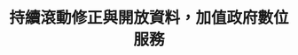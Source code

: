 ---
id: "54"
lang: zh-tw
publish: "TRUE"
description: |
  「登山申請線上系統流程改造」部會自提案
selected: "TRUE"
blog_selected: "TRUE"
thumbnail: https://img.youtube.com/vi/QFA4Mzs-6ao/maxresdefault.jpg
cover: https://youtu.be/QFA4Mzs-6ao
title: " 持續滾動修正與開放資料，加值政府數位服務"
introduction:
  content: >-
    本次協作會議透過前期的多元利害關係人訪談與協作會議的深入討論，讓網站系統更貼近使用者的需求。

    協作會議過後，PDIS小組與營建署同仁將討論結果在11/1 Beta測試上線後持續精進。而「登山申請整合資訊網」符合國家發展委員會的「共通性應用程式介面規範」。換言之，這個專案結束，並不代表登山申請服務系統的改造劃下句點，而是向前及向外延伸的開始：開放資料可讓民間或其他公部門將這個服務繼續延伸，發展出更多意想不到的應用。
  image: https://cm.pdis.nat.gov.tw/images/post/1zy5wM96uwx0wbq6vdIX0CTCJp-d7txE3.jpg
color: green
join:
  type: 部
  title: 「登山活動管理事宜」，歡迎您提出建議與看法！
  link: https://join.gov.tw/policies/detail/631ec3e3-3880-44d4-a9fb-306316b5a4f2
  image: https://cm.pdis.nat.gov.tw/images/post/1BOaC418p2UKc5QGXGNux9aCTI5SoxQgL.jpg
layout: post
departments:
  - 內政部
tags:
  - 數位服務
  - 休閒
  - 公私協力
embed:
  agenda_book:
    links:
      - https://issuu.com/pdis.tw/docs/_______________________3f22d98775a3db
  mind_map:
    links:
      - https://miro.com/app/live-embed/o9J_kwmpLJ0=/?moveToViewport=-1680,1471,6250,4158&embedAutoplay=true
  ministry_slide:
    links:
      - https://issuu.com/pdis.tw/docs/_____________14d1ffc6fcd16e
  host_slide:
    links:
      - https://issuu.com/pdis.tw/docs/____________v2_1d7668598bfc15
  live:
    links:
      - https://www.youtube.com/watch?v=K0rdBPMWDl4&t=7s
  transcript:
    links:
      - https://sayit.pdis.nat.gov.tw/2019-09-06-%E9%96%8B%E6%94%BE%E6%94%BF%E5%BA%9C%E7%AC%AC54%E6%AC%A1%E8%AD%B0%E9%A1%8C%E5%8D%94%E4%BD%9C%E6%9C%83%E8%AD%B0
pictures:
  - https://cm.pdis.nat.gov.tw/images/post/1uBa54ikHB-UpwC7att_nOiiF64OnXDIn.jpg
  - https://cm.pdis.nat.gov.tw/images/post/1IZUhc8jiuFeJPyOvkTEzNq-zlUGZxSlJ.jpg
  - https://cm.pdis.nat.gov.tw/images/post/1P0Pd_EgdV1sKiWvojTIMdUtXSvOkahPB.jpg
blogs:
  - https://pdis.nat.gov.tw/zh-TW/project/%E7%82%BA%E7%99%BB%E5%B1%B1%E7%94%B3%E8%AB%8B%E6%89%93%E9%80%A0%E4%B8%80%E7%AB%99%E5%BC%8F%E6%9C%8D%E5%8B%99%E7%B3%BB%E7%B5%B1/
  - https://pdis.nat.gov.tw/zh-TW/blog/%E5%A6%82%E4%BD%95%E9%81%8B%E7%94%A8%E8%A8%AD%E8%A8%88%E6%80%9D%E8%80%83%E9%80%B2%E8%A1%8C%E6%94%BF%E5%BA%9C%E6%95%B8%E4%BD%8D%E6%9C%8D%E5%8B%99%E7%9A%84%E8%A8%AD%E8%A8%88/
  - https://pdis.nat.gov.tw/zh-TW/blog/%E6%88%91%E5%80%91%E5%A6%82%E4%BD%95%E7%82%BA%E7%99%BB%E5%B1%B1%E7%94%B3%E8%AB%8B%E6%89%93%E9%80%A0%E4%B8%80%E7%AB%99%E5%BC%8F%E6%9C%8D%E5%8B%99%E7%B3%BB%E7%B5%B1/
  - ""
---